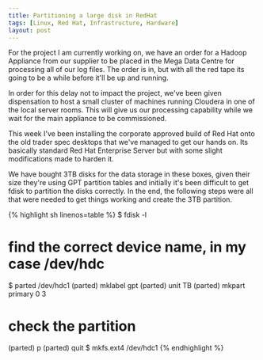 ```yaml
---
title: Partitioning a large disk in RedHat
tags: [Linux, Red Hat, Infrastructure, Hardware]
layout: post
---
```

For the project I am currently working on, we have an order for a Hadoop Appliance from our supplier to be placed in
the Mega Data Centre for processing all of our log files. The order is in, but with all the red tape its going to be
a while before it'll be up and running.

In order for this delay not to impact the project, we've been given dispensation to host a small cluster of machines
running Cloudera in one of the local server rooms. This will give us our processing capability while we wait for the
main appliance to be commissioned.

This week I've been installing the corporate approved build of Red Hat onto the old trader spec desktops that we've
managed to get our hands on. Its basically standard Red Hat Enterprise Server but with some slight modifications made
 to harden it.

We have bought 3TB disks for the data storage in these boxes, given their size they're using GPT partition tables and
 initially it's been difficult to get fdisk to partition the disks correctly. In the end,
 the following steps were all that were needed to get things working and create the 3TB partition.

{% highlight sh linenos=table %}
$ fdisk -l
# find the correct device name, in my case /dev/hdc
$ parted /dev/hdc1
(parted) mklabel gpt
(parted) unit TB
(parted) mkpart primary 0 3
# check the partition
(parted) p
(parted) quit
$ mkfs.ext4 /dev/hdc1
{% endhighlight %}